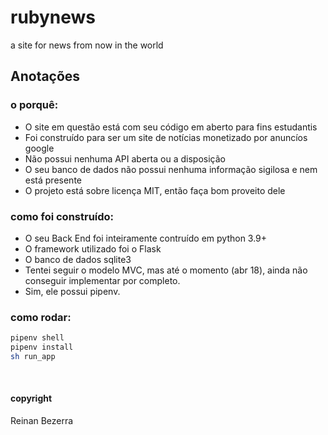 # rubynews
a site for news from now in the world

## Anotações
### o porquê:
- O site em questão está com seu código em aberto para fins estudantis
- Foi construído para ser um site de notícias monetizado por anuncíos google
- Não possui nenhuma API aberta ou a disposição
- O seu banco de dados não possui nenhuma informação sigilosa e nem está presente
- O projeto está sobre licença MIT, então faça bom proveito dele
  
### como foi construído:
- O seu Back End foi inteiramente contruído em python 3.9+
- O framework utilizado foi o Flask
- O banco de dados sqlite3
- Tentei seguir o modelo MVC, mas até o momento (abr 18), ainda não conseguir implementar por completo.
- Sim, ele possui pipenv.

### como rodar:

```sh
pipenv shell
pipenv install
sh run_app
```
<br>

#### copyright
Reinan Bezerra